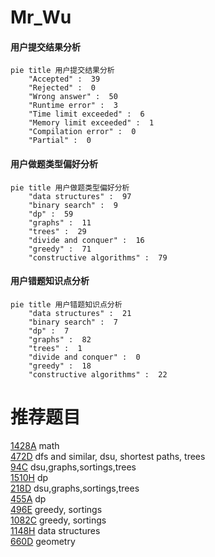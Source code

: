 # Mr_Wu

<!-- tabs:start -->



#### **用户提交结果分析**

```mermaid
pie title 用户提交结果分析
    "Accepted" :  39
    "Rejected" :  0
    "Wrong answer" :  50
    "Runtime error" :  3
    "Time limit exceeded" :  6
    "Memory limit exceeded" :  1
    "Compilation error" :  0
    "Partial" :  0
```

#### **用户做题类型偏好分析**

```mermaid
pie title 用户做题类型偏好分析
    "data structures" :  97
    "binary search" :  9
    "dp" :  59
    "graphs" :  11
    "trees" :  29
    "divide and conquer" :  16
    "greedy" :  71
    "constructive algorithms" :  79
```
#### **用户错题知识点分析**

```mermaid
pie title 用户错题知识点分析
    "data structures" :  21
    "binary search" :  7
    "dp" :  7
    "graphs" :  82
    "trees" :  1
    "divide and conquer" :  0
    "greedy" :  18
    "constructive algorithms" :  22
```



<!-- tabs:end -->
# 推荐题目
[1428A](https://codeforces.com/contest/1428/problem/A)		math		  
[472D](https://codeforces.com/contest/472/problem/D)		dfs and similar,
                        dsu,
                        shortest paths,
                        trees		  
[94C](https://codeforces.com/contest/94/problem/C)		dsu,graphs,sortings,trees		  
[1510H](https://codeforces.com/contest/1510/problem/H)		dp		  
[218D](https://codeforces.com/contest/218/problem/D)		dsu,graphs,sortings,trees		  
[455A](https://codeforces.com/contest/455/problem/A)		dp		  
[496E](https://codeforces.com/contest/496/problem/E)		greedy,
                        sortings		  
[1082C](https://codeforces.com/contest/1082/problem/C)		greedy,
                        sortings		  
[1148H](https://codeforces.com/contest/1148/problem/H)		data structures		  
[660D](https://codeforces.com/contest/660/problem/D)		geometry		  
